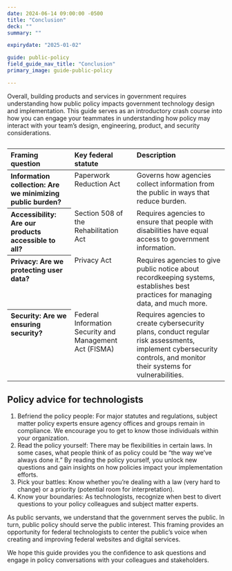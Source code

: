 ```yaml
---
date: 2024-06-14 09:00:00 -0500
title: "Conclusion"
deck: ""
summary: ""

expirydate: "2025-01-02"

guide: public-policy
field_guide_nav_title: "Conclusion"
primary_image: guide-public-policy

---
```


Overall, building products and services in government requires understanding how public policy impacts government technology design and implementation. This guide serves as an introductory crash course into how you can engage your teammates in understanding how policy may interact with your team’s design, engineering, product, and security considerations.

<table class="usa-table usa-table--striped">
  <caption></caption>
  <thead>
    <tr style="text-align: left; vertical-align: top;">
      <th scope="col">Framing question</th>
      <th scope="col">Key federal statute</th>
      <th scope="col">Description</th>
    </tr>
  </thead>
  <tbody>
    <tr style="text-align: left; vertical-align: top;">
      <th scope="row">Information collection: Are we minimizing public burden?</th>
      <td>Paperwork Reduction Act</td>
      <td>Governs how agencies collect information from the public in ways that reduce burden.</td>
    </tr>
    <tr style="text-align: left; vertical-align: top;">
      <th scope="row">Accessibility: Are our products accessible to all?</th>
      <td>Section 508 of the Rehabilitation Act</td>
      <td>Requires agencies to ensure that people with disabilities have equal access to government information.</td>
    </tr>
    <tr style="text-align: left; vertical-align: top;">
      <th scope="row">Privacy: Are we protecting user data?</th>
      <td>Privacy Act</td>
      <td>Requires agencies to give public notice about recordkeeping systems, establishes best practices for managing data, and much more.</td>
    </tr>
    <tr style="text-align: left; vertical-align: top;">
      <th scope="row">Security: Are we ensuring security?</th>
      <td>Federal Information Security and Management Act (FISMA)</td>
      <td>Requires agencies to create cybersecurity plans, conduct regular risk assessments, implement cybersecurity controls, and monitor their systems for vulnerabilities.</td>
    </tr>
  </tbody>
</table>

## Policy advice for technologists

1. Befriend the policy people: For major statutes and regulations, subject matter policy experts ensure agency offices and groups remain in compliance. We encourage you to get to know those individuals within your organization. 
2. Read the policy yourself: There may be flexibilities in certain laws. In some cases, what people think of as policy could be “the way we’ve always done it.” By reading the policy yourself, you unlock new questions and gain insights on how policies impact your implementation efforts. 
3. Pick your battles: Know whether you’re dealing with a law (very hard to change) or a priority (potential room for interpretation). 
4. Know your boundaries: As technologists, recognize when best to divert questions to your policy colleagues and subject matter experts. 

As public servants, we understand that the government serves the public. In turn, public policy should serve the public interest. This framing provides an opportunity for federal technologists to center the public’s voice when creating and improving federal websites and digital services. 

We hope this guide provides you the confidence to ask questions and engage in policy conversations with your colleagues and stakeholders.
